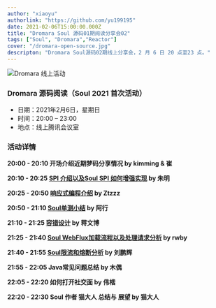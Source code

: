 ```yaml
---
author: "xiaoyu"
authorlink: "https://github.com/yu199195"
date: 2021-02-06T15:00:00.000Z
title: "Dromara Soul 源码01期阅读分享会02"	
tags: ["Soul", "Dromara","Reactor"]
cover: "/dromara-open-source.jpg"
descripton: "Dromara Soul源码02期线上分享会，2 月 6 日 20 点至23 点。"
---
```


![Dromara 线上活动](/img/soul/activite/soul-xmind.png)

### Dromara 源码阅读（Soul 2021 首次活动）

- 日期：2021年2月6日，星期日
- 时间：20:00 – 23:00
- 地点：线上腾讯会议室

### 活动详情

**20:00 - 20:10 开场介绍近期梦码分享情况 by kimming & 崔**

**20:10 - 20:25 [SPI 介绍以及Soul SPI 如何增强实现](https://blog.csdn.net/zm469568595/article/details/113362044) by 朱明**

**20:25 - 20:50 [响应式编程介绍](https://zhoutzzz.com/archives/xiang-ying-shi-bian-cheng-reactiveprogramming) by Ztzzz**

**20:50 - 21:10 [Soul单测小结](https://www.yuque.com/docs/share/27992671-8d47-4bba-b2dc-c0e39074d649?#) by 阿行**

**21:10 - 21:25 [容错设计](http://icyfenix.cn/distribution/traffic-management/failure.html) by 蒋文博**

**21:25 - 21:40 [Soul WebFlux加载流程以及处理请求分析](https://blog.csdn.net/u012180773?t=1) by rwby**

**21:40 - 21:55 [Soul限流和熔断分析](https://redick01.github.io/redick.github.io/#/blog/sourcecode/soul/soul_19) by 刘鹏辉**

**21:55 - 22:05 Java常见问题总结 by 木偶**

**22:05 - 22:20 如何打开社交面 by 伟楷**

**22:20 - 22:30 Soul 作者 猫大人 总结与 展望 by 猫大人**
